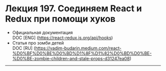 # Лекция 197. Соединяем React и Redux при помощи хуков  

* Официальная документация  
  DOC [ENG] (https://react-redux.js.org/api/hooks)
* Статья про зомби детей   
  DOC [RU] (https://vadim-budarin.medium.com/react-%D0%BF%D0%BE%D0%BD%D1%8F%D1%82%D0%BD%D0%BE-%D0%BE-zombie-children-and-stale-props-d31247ea08)
------------------------------------------------------------------  


